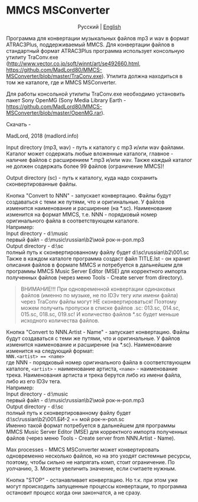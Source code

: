 # MMCS MSConverter
<p align="center">
  <span>Pусский</span> |
  <a href="https://github.com/MadLord80/MMCS-MSConverter/blob/master/README.md">English</a>
</p>

Программа для конвертации музыкальных файлов mp3 и wav в формат ATRAC3Plus, поддерживаемый MMCS.
Для конвертации файлов в стандартный формат ATRAC3Plus программа использует консольную утилиту TraConv.exe
(http://www.vector.co.jp/soft/winnt/art/se492660.html, https://github.com/MadLord80/MMCS-MSConverter/blob/master/TraConv.exe). Утилита должна находиться в том же каталоге, где и MMCS MSConverter.

Для работы консольной утилиты TraConv.exe необходимо установить пакет Sony OpenMG (Sony Media Library Earth - 
https://github.com/MadLord80/MMCS-MSConverter/blob/master/OpenMG.rar).

Скачать - 

MadLord, 2018 (madlord.info)

Input directory (mp3, wav) - путь к каталогу с mp3 и/или wav файлами. Каталог может содержать любые вложенные 
каталоги, главное - наличие файлов с расширением *.mp3 и/или wav. Также каждый каталог не должен содержать
более 99 файлов (ограничение MMCS)!

Output directory (sc) - путь к каталогу, куда надо сохранить сконвертированные файлы. 

Кнопка "Convert to NNN" - запускает конвертацию. Файлы будут создаваться с теми же путями, что и оригинальные. У файлов изменится наименование и расширение (на *.sc).  Наименование изменится на формат MMCS, т.е. NNN - порядковый номер оригинального файла в соответствующем каталоге.  
Например:  
Input directory - d:\music  
первый файл - d:\music\russian\b2\мой рок-н-рол.mp3  
Output directory - d:\sc  
полный путь к сконвертированному файлу будет d:\sc\russian\b2\001.sc  
Также в каждом каталоге программа создаст файл TITLE.lst - он хранит описания файлов в формате MMCS и потребуется в дальнейшем для программы MMCS Music Server Editor (MSE) для корректного импорта полученных файлов (через меню Tools - Create server from directory).

> ВНИМАНИЕ!!!
> При одновременной конвертации одинаковых файлов (именно по музыке, не по ID3v тегу или имени файла) через TraConv файлы могут НЕ сконвертироваться!
> Поэтому можем получить пропуски в списке файлов .sc: 013.sc, 014.sc, 015.sc, 018.sc, 019.sc!
> И количество файлов *.sc будет меньше исходного количества файлов.

Кнопка "Convert to NNN.Artist - Name" - запускает конвертацию. Файлы будут создаваться с теми же путями, что и оригинальные. У файлов изменится наименование и расширение (на *.sc).  Наименование изменится на следующий формат:  
`NNN.<artist> == <name>`  
где NNN - порядковый номер оригинального файла в соответствующем каталоге, `<artist>` - наименование артиста, `<name>` - наименование трека. Наименования артиста и трека берутся либо из имени файла, либо из его ID3v тега.  
Например:  
Input directory - d:\music  
первый файл - d:\music\russian\b2\мой рок-н-рол.mp3  
Output directory - d:\sc  
полный путь к сконвертированному файлу будет d:\sc\russian\b2\001.БИ-2 == мой рок-н-рол.sc  
Именно такой формат потребуется в дальнейшем для программы MMCS Music Server Editor (MSE) для корректного импорта полученных файлов (через меню Tools - Create server from NNN.Artist - Name).

Max processes - MMCS MSConverter может конвертировать одновременно несколько файлов, но на это уходят
системные ресурсы, поэтому, чтобы сильно не напрягать комп, стоит ограничение. По уолчанию, 3.
Можете увеличить значение, если считаете нужным.

Кнопка "STOP" - останавливает конвертацию. Но т.к. при этом уже могут происходить запущенные процессы
конвертации, то программа остановит процесс когда они закончатся, а не сразу.
